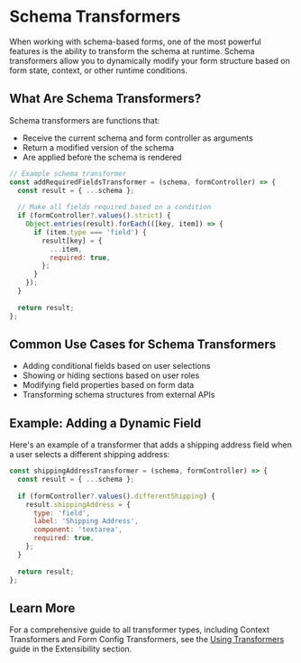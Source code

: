 # Schema Transformers

When working with schema-based forms, one of the most powerful features is the ability to transform the schema at runtime. Schema transformers allow you to dynamically modify your form structure based on form state, context, or other runtime conditions.

## What Are Schema Transformers?

Schema transformers are functions that:
- Receive the current schema and form controller as arguments
- Return a modified version of the schema
- Are applied before the schema is rendered

```js
// Example schema transformer
const addRequiredFieldsTransformer = (schema, formController) => {
  const result = { ...schema };
  
  // Make all fields required based on a condition
  if (formController?.values().strict) {
    Object.entries(result).forEach(([key, item]) => {
      if (item.type === 'field') {
        result[key] = {
          ...item,
          required: true,
        };
      }
    });
  }
  
  return result;
};
```

## Common Use Cases for Schema Transformers

- Adding conditional fields based on user selections
- Showing or hiding sections based on user roles
- Modifying field properties based on form data
- Transforming schema structures from external APIs

## Example: Adding a Dynamic Field

Here's an example of a transformer that adds a shipping address field when a user selects a different shipping address:

```js
const shippingAddressTransformer = (schema, formController) => {
  const result = { ...schema };
  
  if (formController?.values().differentShipping) {
    result.shippingAddress = {
      type: 'field',
      label: 'Shipping Address',
      component: 'textarea',
      required: true,
    };
  }
  
  return result;
};
```

## Learn More

For a comprehensive guide to all transformer types, including Context Transformers and Form Config Transformers, see the [Using Transformers](/extensibility/using-transformers) guide in the Extensibility section.